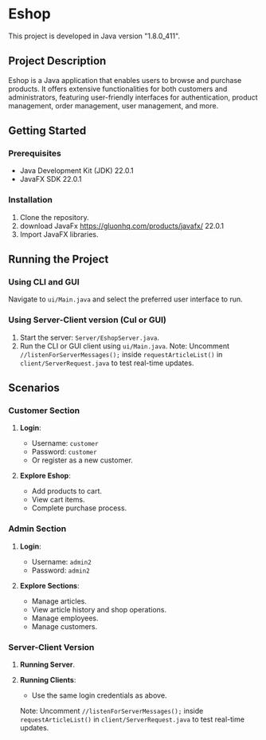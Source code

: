 # Eshop

This project is developed in Java version "1.8.0_411".

## Project Description

Eshop is a Java application that enables users to browse and purchase products. It offers extensive functionalities for both customers and administrators, featuring user-friendly interfaces for authentication, product management, order management, user management, and more.

## Getting Started

### Prerequisites

- Java Development Kit (JDK) 22.0.1
- JavaFX SDK 22.0.1

### Installation

1. Clone the repository.
2. download JavaFx https://gluonhq.com/products/javafx/ 22.0.1
3. Import JavaFX libraries.


## Running the Project

### Using CLI and GUI

Navigate to `ui/Main.java` and select the preferred user interface to run.

### Using Server-Client version (CuI or GUI)

1. Start the server: `Server/EshopServer.java`.
2. Run the CLI or GUI client using `ui/Main.java`.
 Note: Uncomment `//listenForServerMessages();` inside `requestArticleList()` in `client/ServerRequest.java` to test real-time updates.

## Scenarios

### Customer Section

1. **Login**: 
   - Username: `customer`
   - Password: `customer`
   - Or register as a new customer.

2. **Explore Eshop**:
   - Add products to cart.
   - View cart items.
   - Complete purchase process.

### Admin Section

1. **Login**: 
   - Username: `admin2`
   - Password: `admin2`

2. **Explore Sections**:
   - Manage articles.
   - View article history and shop operations.
   - Manage employees.
   - Manage customers.

### Server-Client Version

1. **Running Server**.
2. **Running Clients**:
   - Use the same login credentials as above.

   Note: Uncomment `//listenForServerMessages();` inside `requestArticleList()` in `client/ServerRequest.java` to test real-time updates.
















